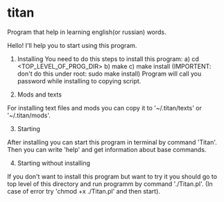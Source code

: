titan
=====

Program that help in learning english(or russian) words.


Hello! I'll help you to start using this program.

1. Installing
You need to do this steps to install this program:
a) cd <TOP_LEVEL_OF_PROG_DIR>
b) make
c) make install
  (IMPORTENT: don't do this under root: sudo make install)
  Program will call you password while installing to copying script.
  
  
2. Mods and texts

For installing text files and mods you can copy it to '~/.titan/texts' or
'~/.titan/mods'.

3. Starting

After installing you can start this program in terminal by command 'Titan'.
Then you can write 'help' and get information about base commands.

4. Starting without installing

If you don't want to install this program but want to try it you should
go to top level of this directory and run programm by command './Titan.pl'.
(In case of error try 'chmod +x ./Titan.pl' and then start).
